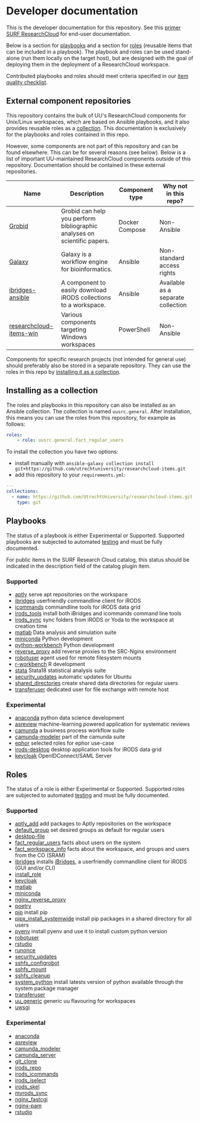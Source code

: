 # Developer documentation
This is the developer documentation for this repository.
See this [primer SURF ResearchCloud](https://utrechtuniversity.github.io/vre-docs/docs/research-cloud-intro.html) for end-user documentation.

Below is a section for [playbooks](#Playbooks) and a section for [roles](#Roles) (reusable items that can be included in a playbook).
The playbook and roles can be used stand-alone (run them locally on the target host), but are
designed with the goal of deploying them in the deployment of a ResearchCloud workspace.

Contributed playbooks and roles should meet criteria specified in our [item quality checklist](./item_quality_checklist.md).

## External component repositories

This repository contains the bulk of UU's ResearchCloud components for Unix/Linux workspaces, which are based on Ansible playbooks, and it also provides reusable roles as a [collection](#installing-as-a-collection). This documentation is exclusively for the playbooks and roles contained in this repo.

However, some components are not part of this repository and can be found elsewhere. This can be for several reasons (see below). Below is a list of important UU-maintained ResearchCloud components outside of this repository. Documentation should be contained in these external repositories.

| Name                                                                                     | Description                                                                                                                                                                                                                                 | Component type   | Why not in this repo?              |
|------------------------------------------------------------------------------------------|---------------------------------------------------------------------------------------------------------------------------------------------------------------------------------------------------------------------------------------------|------------------|------------------------------------|
| [Grobid](https://github.com/UtrechtUniversity/src-component-grobid)                      | Grobid can help you perform bibliographic analyses on  scientific papers. | Docker Compose | Non-Ansible                        |
| [Galaxy](https://github.com/UtrechtUniversity/src-component-galaxy)                      | Galaxy is a workflow engine for bioinformatics.                                                                                                                                                                                             | Ansible          | Non-standard access rights         |
| [ibridges-ansible](https://github.com/UtrechtUniversity/ibridges-ansible)                | A component to easily download iRODS collections to a workspace.                                                                                                                                                                            | Ansible          | Available as a separate collection |
| [researchcloud-items-win](https://github.com/UtrechtUniversity/researchcloud-items-win/) | Various components targeting Windows workspaces                                                                                                                                                                                             | PowerShell       | Non-Ansible                        |

Components for specific research projects (not intended for general use) should preferably also be stored in a separate repository. They can use the roles in this repo by [installing it as a collection](#installing-as-a-collection).

## Installing as a collection

The roles and playbooks in this repository can also be installed as an Ansible collection. The collection is named `uusrc.general`. After installation, this means you can use the roles from this repository, for example as follows:

```yaml
roles:
    - role: uusrc.general.fact_regular_users
```

To install the collection you have two options:

* install manually with `ansible-galaxy collection install git+https://github.com/utrechtuniversity/researchcloud-items.git`
* add this repository to your `requirements.yml`:

```yaml
---
collections:
  - name: https://github.com/UtrechtUniversity/researchcloud-items.git
    type: git
```

## Playbooks
The status of a playbook is either Experimental or Supported. Supported playbooks are subjected to automated [testing](./index.md#Test-driven-development) and must be fully documented.

For public items in the SURF Research Cloud catalog, this
status should be indicated in the description field of the catalog plugin item.

### Supported

- [aptly](playbooks/aptly.md)  serve apt repositories on the workspace
- [ibridges](playbooks/ibridges.md)  userfriendly commandline client for iRODS
- [icommands](playbooks/icommands.md)  commandline tools for iRODS data grid
- [irods_tools](playbooks/irods_tools.md)  install both iBridges and icommands command line tools
- [irods_sync](playbooks/irods_sync.md)  sync folders from iRODS or Yoda to the workspace at creation time
- [matlab](playbooks/matlab.md) Data analysis and simulation suite
- [miniconda](playbooks/miniconda.md)  Python development
- [python-workbench](playbooks/python-workbench.md)  Python development
- [reverse_proxy](playbooks/reverse_proxy.md) add reverse proxies to the SRC-Nginx environment
- [robotuser](playbooks/robotuser.md) agent used for remote filesystem mounts   
- [r-workbench](playbooks/r-workbench.md)  R development
- [stata](playbooks/stata.md) Stata18 statistical analysis suite
- [security_updates](playbooks/security_updates.md)  automatic updates for Ubuntu
- [shared_directories](playbooks/shared_directories.md) create shared data directories for regular users
- [transferuser](playbooks/transferuser.md) dedicated user for file exchange with remote host

### Experimental

- [anaconda](playbooks/anaconda.md)  python data science development
- [asreview](playbooks/asreview.md)  machine-learning powered application for systematic reviews
- [camunda](playbooks/camunda.md)  a business process workflow suite
- [camunda-modeler](playbooks/camunda-modeler.md)  part of the camunda suite
- [ephor](playbooks/ephor.md) selected roles for ephor use-case
- [irods-desktop](playbooks/irods-desktop.md) desktop application tools for iRODS data grid
- [keycloak](playbooks/keycloak.md)  OpenIDConnect/SAML Server


## Roles

The status of a role is either Experimental or Supported. Supported roles are subjected to automated [testing](./index.md#Test-driven-development) and must be fully documented.

### Supported

- [aptly_add](roles/aptly_add.md) add packages to Aptly repositories on the workspace
- [default_group](roles/default_group.md) set desired groups as default for regular users
- [desktop-file](roles/desktop_file.md)
- [fact_regular_users](roles/fact_regular_users.md) facts about users on the system
- [fact_workspace_info](roles/fact_workspace_info.md) facts about the workspace, and groups and users from the CO (SRAM)
- [ibridges](roles/ibridges.md)  installs [iBridges](https://github.com/UtrechtUniversity/iBridges), a userfriendly commandline client for iRODS (GUI and/or CLI)
- [install_role](roles/install_role.md)
- [keycloak](roles/keycloak.md)
- [matlab](roles/matlab.md)
- [miniconda](roles/miniconda.md)
- [nginx_reverse_proxy](roles/nginx_reverse_proxy.md)
- [poetry](roles/poetry.md)
- [pip](roles/pip.md)  install pip
- [pipx_install_systemwide](roles/pipx_install_systemwide.md) install pip packages in a shared directory for all users
- [pyenv](roles/pyenv.md)  install pyenv and use it to install custom python version
- [robotuser](roles/robotuser.md)
- [rstudio](roles/rstudio.md)
- [runonce](roles/runonce.md)
- [security_updates](roles/security_updates.md)
- [sshfs_configrobot](roles/sshfs_configrobot.md)
- [sshfs_mount](roles/sshfs_mount.md)
- [sshfs_cleanup](roles/sshfs_cleanup.md)   
- [system_python](roles/system_python.md) install latests version of python available through the system package manager
- [transferuser](roles/transferuser.md)
- [uu_generic](roles/uu_generic.md) generic uu flavouring for workspaces
- [uwsgi](roles/uwsgi.md)

### Experimental

- [anaconda](roles/anaconda.md)
- [asreview](roles/asreview.md)
- [camunda_modeler](roles/camunda_modeler.md)
- [camunda_server](roles/camunda_server.md)
- [git_clone](roles/git_clone.md)
- [irods_repo](roles/irods_repo.md)
- [irods_icommands](roles/irods_icommands.md)
- [irods_iselect](roles/irods_iselect.md)
- [irods_skel](roles/irods_skel.md)
- [myrods_sync](roles/myrods_sync.md)  
- [nginx_fastcgi](roles/nginx_fastcgi.md)   
- [nginx-pam](roles/nginx_pam.md)
- [rstudio](roles/rstudio.md)
